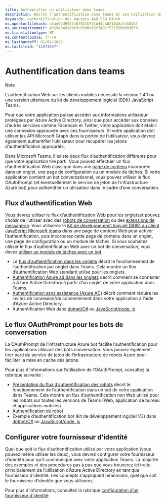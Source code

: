 ```yaml
---
title: Authentifier un utilisateur dans teams
description: Décrit l’authentification dans teams et son utilisation dans vos applications
keywords: authentification des équipes AAD SSO OAuth
ms.openlocfilehash: d3ae57d9937c6794fb743b44ca8210a5afd181bf
ms.sourcegitcommit: 4329a94918263c85d6c65ff401f571556b80307b
ms.translationtype: MT
ms.contentlocale: fr-FR
ms.lasthandoff: 02/01/2020
ms.locfileid: "41673657"
---
```

# <a name="authentication-in-teams"></a>Authentification dans teams

> [!Note]
> L’authentification Web sur les clients mobiles nécessite la version 1.4.1 ou une version ultérieure du kit de développement logiciel (SDK) JavaScript Teams.

Pour que votre application puisse accéder aux informations utilisateur protégées par Azure Active Directory, ainsi que pour accéder aux données d’autres services comme Facebook et Twitter, votre application doit établir une connexion approuvée avec ces fournisseurs. Si votre application doit utiliser les API Microsoft Graph dans la portée de l’utilisateur, vous devrez également authentifier l’utilisateur pour récupérer les jetons d’authentification appropriés.

Dans Microsoft Teams, il existe deux flux d’authentification différents pour que votre application tire parti. Vous pouvez effectuer un flux d’authentification Web classique dans une [page de contenu](~/tabs/how-to/create-tab-pages/content-page.md) incorporée dans un onglet, une page de configuration ou un module de tâches. Si votre application contient un bot conversationnel, vous pouvez utiliser le flux OAuthPrompt (et éventuellement le service de jeton de l’infrastructure Azure bot) pour authentifier un utilisateur dans le cadre d’une conversation.

## <a name="web-based-authentication-flow"></a>Flux d’authentification Web

Vous devrez utiliser le flux d’authentification Web pour les [onglets](~/tabs/what-are-tabs.md)et pouvez choisir de l’utiliser avec des [robots de conversation](~/bots/what-are-bots.md) ou des [extensions de messagerie](~/messaging-extensions/what-are-messaging-extensions.md). Vous utiliserez le [Kit de développement logiciel (SDK) du client JavaScript Microsoft teams](/javascript/api/overview/msteams-client) dans une page de contenu Web pour activer l’authentification, puis incorporez cette page de contenu dans un onglet, une page de configuration ou un module de tâches. Si vous souhaitez utiliser le flux d’authentification Web avec un bot de conversation, vous devez [utiliser un module de tâches avec un bot](~/task-modules-and-cards/task-modules/task-modules-bots.md).

* Le [flux d’authentification dans les onglets](~/tabs/how-to/authentication/auth-flow-tab.md) décrit le fonctionnement de l’authentification par onglet dans Teams. Cela montre un flux d’authentification Web standard utilisé pour les onglets.
* [Authentification Azure ad dans les onglets](~/tabs/how-to/authentication/auth-tab-AAD.md) décrit comment se connecter à Azure Active Directory à partir d’un onglet de votre application dans Teams.
* [Authentification sans assistance (Azure AD)](~/tabs/how-to/authentication/auth-silent-AAD.md) décrit comment réduire les invites de connexion/de consentement dans votre application à l’aide d’Azure Active Directory.
* Authentification Web dans [dotnet/C#](https://github.com/OfficeDev/microsoft-teams-sample-complete-csharp) ou [JavaScript/node. js](https://github.com/OfficeDev/microsoft-teams-sample-complete-node)

## <a name="the-oauthprompt-flow-for-conversational-bots"></a>Le flux OAuthPrompt pour les bots de conversation

La OAuthPrompt de l’infrastructure Azure bot facilite l’authentification pour les applications utilisant des bots conversation. Vous pouvez également tirer parti du service de jeton de l’infrastructure de robots Azure pour faciliter la mise en cache des jetons.

Pour plus d’informations sur l’utilisation de l’OAuthPrompt, consultez la rubrique suivante :

* [Présentation du flux d’authentification des robots](~/bots/how-to/authentication/auth-flow-bot.md) décrit le fonctionnement de l’authentification dans un bot de votre application dans Teams. Cela montre un flux d’authentification non Web utilisé pour les robots sur toutes les versions de Teams (Web, application de bureau et applications mobiles)
* [Authentification de robot](~/bots/how-to/authentication/add-authentication.md)
* Exemple d’authentification bot (kit de développement logiciel V3) dans [dotnet/C#](https://github.com/microsoft/BotBuilder-Samples/tree/master/samples/csharp_dotnetcore/46.teams-auth) ou [JavaScript/node. js](https://github.com/microsoft/BotBuilder-Samples/tree/master/samples/javascript_nodejs/46.teams-auth)

## <a name="configure-your-identity-provider"></a>Configurer votre fournisseur d’identité

Quel que soit le flux d’authentification utilisé par votre application (vous pouvez même utiliser les deux), vous devrez configurer votre fournisseur d’identité pour qu’il communique avec votre application Teams. La majorité des exemples et des procédures pas à pas que vous trouverez ici traite principalement de l’utilisation d’Azure Active Directory en tant que fournisseur d’identité. Les concepts s’appliquent néanmoins, quel que soit le fournisseur d’identité que vous utiliserez.

Pour plus d’informations, consultez la rubrique [configuration d’un fournisseur d’identité](~/concepts/authentication/configure-identity-provider.md)

